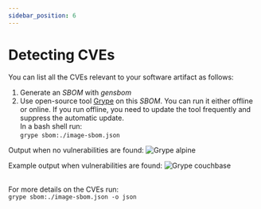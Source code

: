 ```yaml
---
sidebar_position: 6
---
```


# Detecting CVEs

You can list all the CVEs relevant to your software artifact as follows: 
1. Generate an *SBOM* with *gensbom*
2. Use open-source tool <a href='https://github.com/anchore/grype'>Grype</a> on this *SBOM*. You can run it either offline or online. If you run offline, you need to update the tool frequently and suppress the automatic update.  
In a bash shell run:  
```grype sbom:./image-sbom.json```   

Output when no vulnerabilities are found:
<img src='../img/grype/grype_alpine.png' alt='Grype alpine' />

Example output when vulnerabilities are found:
<img src='../img/grype/grype_couchbase.png' alt='Grype couchbase' />  
&nbsp;  


For more details on the CVEs run:  
```grype sbom:./image-sbom.json -o json```
